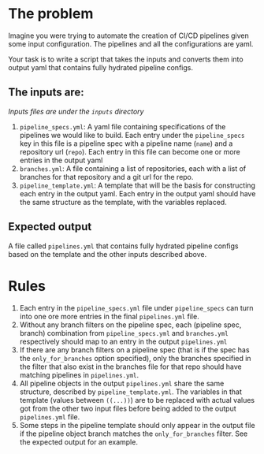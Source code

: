 # The problem
Imagine you were trying to automate the creation of CI/CD pipelines given some input configuration. The pipelines and all the configurations are yaml.

Your task is to write a script that takes the inputs and converts them into output yaml that contains fully hydrated pipeline configs.

## The inputs are:
_Inputs files are under the `inputs` directory_
1. `pipeline_specs.yml`: A yaml file containing specifications of the pipelines we would like to build. Each entry under the `pipeline_specs` key in this file is a pipeline spec with a pipeline name (`name`) and a repository url (`repo`). Each entry in this file can become one or more entries in the output yaml
2. `branches.yml`: A file containing a list of repositories, each with a list of branches for that repository and a git url for the repo.
3. `pipeline_template.yml`: A template that will be the basis for constructing each entry in the output yaml. Each entry in the output yaml should have the same structure as the template, with the variables replaced.

## Expected output
A file called `pipelines.yml` that contains fully hydrated pipeline configs based on the template and the other inputs described above.


# Rules
1. Each entry in the `pipeline_specs.yml` file under `pipeline_specs` can turn into one ore more entries in the final `pipelines.yml` file.
2. Without any branch filters on the pipeline spec, each (pipeline spec, branch)  combination from `pipeline_specs.yml` and `branches.yml` respectively should map to an entry in the output `pipelines.yml`
3. If there are any branch filters on a pipeline spec (that is if the spec has the `only_for_branches` option specified), only the branches specified in the filter that also exist in the branches file for that repo should have matching pipelines in `pipelines.yml`.
4. All pipeline objects in the output `pipelines.yml` share the same structure, described by `pipeline_template.yml`. The variables in that template (values between `((...))`) are to be replaced with actual values got from the other two input files before being added to the output `pipelines.yml` file.
5. Some steps in the pipeline template should only appear in the output file if the pipeline object branch matches the `only_for_branches` filter. See the  expected output for an example. 


